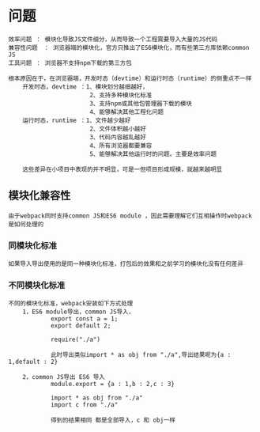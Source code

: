 <!--
 * @Author: your name
 * @Date: 2021-05-01 23:04:43
 * @LastEditTime: 2021-05-05 17:02:49
 * @LastEditors: Please set LastEditors
 * @Description: In User Settings Edit
 * @FilePath: \site\前端学习\笔记\webpack\前端模块化\前端模块化.md
-->
# 问题
    效率问题 ： 模块化导致JS文件细分，从而导致一个工程需要导入大量的JS代码
    兼容性问题　： 浏览器端的模块化，官方只推出了ES6模块化，而有些第三方库依赖common JS
    工具问题 ： 浏览器不支持npm下载的第三方包

    根本原因在于，在浏览器端，开发时态（devtime）和运行时态（runtime）的侧重点不一样
        开发时态，devtime ：1、模块划分越细越好，
                           2、支持多种模块化标准
                           3、支持npm或其他包管理器下载的模块
                           4、能够解决其他工程化问题
        运行时态，runtime ：1、文件越少越好
                           2、文件体积越小越好 
                           3、代码内容越乱越好
                           4、所有浏览器都要兼容
                           5、能够解决其他运行时的问题。主要是效率问题
            
        这些差异在小项目中表现的并不明显，可是一但项目形成规模，就越来越明显

## 模块化兼容性

    由于webpack同时支持common JS和ES6 module ，因此需要理解它们互相操作时webpack是如何处理的

### 同模块化标准
    如果导入导出使用的是同一种模块化标准，打包后的效果和之前学习的模块化没有任何差异

### 不同模块化标准
    不同的模块化标准，webpack安装如下方式处理
        1，ES6 module导出，common JS导入，
                export const a = 1;
                export default 2;

                require("./a")

                此时导出类似import * as obj from "./a",导出结果呢为{a : 1,default : 2}

        2，common JS导出 ES6 导入
                module.export = {a : 1,b : 2,c : 3}

                import * as obj from "./a"
                import c from "./a"

                得到的结果相同 都是全部导入，c 和 obj一样

    
    